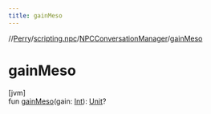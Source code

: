 ```yaml
---
title: gainMeso
---
```

//[Perry](../../../index.html)/[scripting.npc](../index.html)/[NPCConversationManager](index.html)/[gainMeso](gain-meso.html)



# gainMeso



[jvm]\
fun [gainMeso](gain-meso.html)(gain: [Int](https://kotlinlang.org/api/latest/jvm/stdlib/kotlin/-int/index.html)): [Unit](https://kotlinlang.org/api/latest/jvm/stdlib/kotlin/-unit/index.html)?




